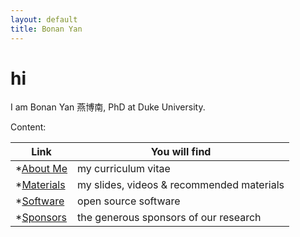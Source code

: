 ```yaml
---
layout: default
title: Bonan Yan
---
```


# hi

I am Bonan Yan 燕博南, PhD at Duke University.

Content:

|Link|You will find|
|---|---|
|*[About Me](A_Me) | my curriculum vitae|
|*[Materials](B_Materials) | my slides, videos & recommended materials|
|*[Software](C_Software) | open source software|
|*[Sponsors](D_Sponsors)|the generous sponsors of our research|